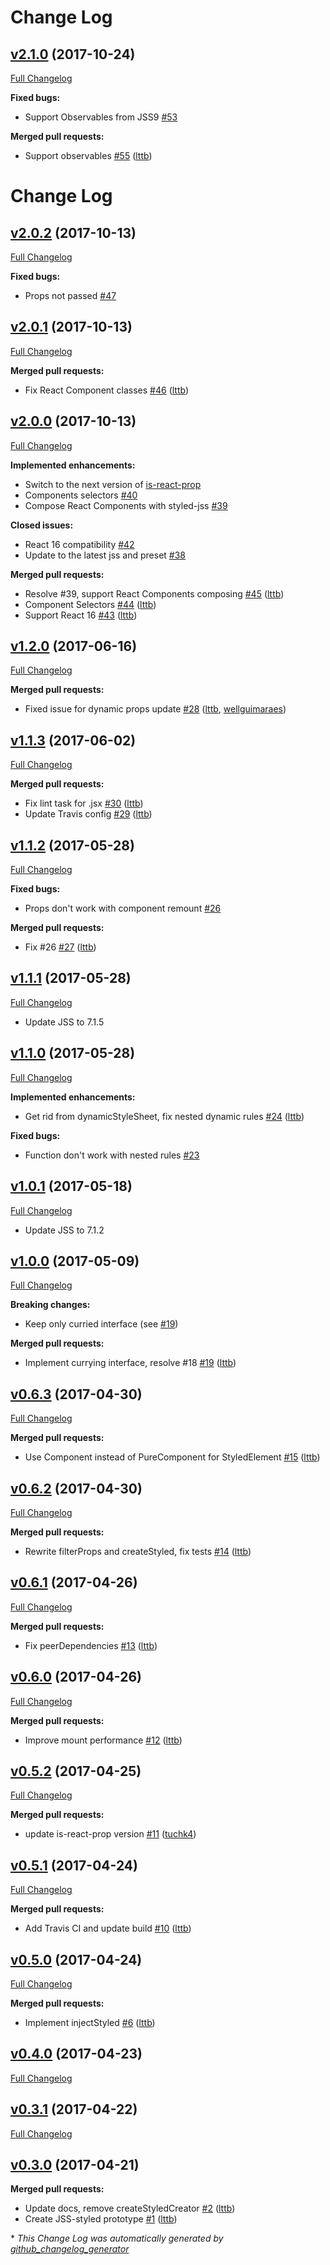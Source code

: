 # Change Log

## [v2.1.0](https://github.com/cssinjs/styled-jss/tree/v2.1.0) (2017-10-24)
[Full Changelog](https://github.com/cssinjs/styled-jss/compare/v0.3.0...v2.1.0)

**Fixed bugs:**

- Support Observables from JSS9 [\#53](https://github.com/cssinjs/styled-jss/issues/53)

**Merged pull requests:**

- Support observables [\#55](https://github.com/cssinjs/styled-jss/pull/55) ([lttb](https://github.com/lttb))

# Change Log

## [v2.0.2](https://github.com/cssinjs/styled-jss/tree/v2.0.2) (2017-10-13)
[Full Changelog](https://github.com/cssinjs/styled-jss/compare/v2.0.1...v2.0.2)

**Fixed bugs:**

- Props not passed [\#47](https://github.com/cssinjs/styled-jss/issues/47)

## [v2.0.1](https://github.com/cssinjs/styled-jss/tree/v2.0.1) (2017-10-13)
[Full Changelog](https://github.com/cssinjs/styled-jss/compare/v2.0.0...v2.0.1)

**Merged pull requests:**

- Fix React Component classes [\#46](https://github.com/cssinjs/styled-jss/pull/46) ([lttb](https://github.com/lttb))

## [v2.0.0](https://github.com/cssinjs/styled-jss/tree/v2.0.0) (2017-10-13)
[Full Changelog](https://github.com/cssinjs/styled-jss/compare/v0.3.0...v2.0.0)

**Implemented enhancements:**

- Switch to the next version of [is-react-prop](https://github.com/lttb/is-react-prop)
- Components selectors [\#40](https://github.com/cssinjs/styled-jss/issues/40)
- Compose React Components with styled-jss [\#39](https://github.com/cssinjs/styled-jss/issues/39)

**Closed issues:**

- React 16 compatibility [\#42](https://github.com/cssinjs/styled-jss/issues/42)
- Update to the latest jss and preset [\#38](https://github.com/cssinjs/styled-jss/issues/38)

**Merged pull requests:**

- Resolve \#39, support React Components composing [\#45](https://github.com/cssinjs/styled-jss/pull/45) ([lttb](https://github.com/lttb))
- Component Selectors [\#44](https://github.com/cssinjs/styled-jss/pull/44) ([lttb](https://github.com/lttb))
- Support React 16 [\#43](https://github.com/cssinjs/styled-jss/pull/43) ([lttb](https://github.com/lttb))

## [v1.2.0](https://github.com/cssinjs/styled-jss/tree/v1.2.0) (2017-06-16)
[Full Changelog](https://github.com/cssinjs/styled-jss/compare/v1.1.3...v1.2.0)

**Merged pull requests:**

- Fixed issue for dynamic props update [\#28](https://github.com/cssinjs/styled-jss/pull/28) ([lttb](https://github.com/lttb), [wellguimaraes](https://github.com/wellguimaraes))

## [v1.1.3](https://github.com/cssinjs/styled-jss/tree/v1.1.3) (2017-06-02)
[Full Changelog](https://github.com/cssinjs/styled-jss/compare/v1.1.2...v1.1.3)

**Merged pull requests:**

- Fix lint task for .jsx [\#30](https://github.com/cssinjs/styled-jss/pull/30) ([lttb](https://github.com/lttb))
- Update Travis config [\#29](https://github.com/cssinjs/styled-jss/pull/29) ([lttb](https://github.com/lttb))

## [v1.1.2](https://github.com/cssinjs/styled-jss/tree/v1.1.2) (2017-05-28)
[Full Changelog](https://github.com/cssinjs/styled-jss/compare/v1.1.1...v1.1.2)

**Fixed bugs:**

- Props don't work with component remount [\#26](https://github.com/cssinjs/styled-jss/issues/26)

**Merged pull requests:**

- Fix \#26 [\#27](https://github.com/cssinjs/styled-jss/pull/27) ([lttb](https://github.com/lttb))

## [v1.1.1](https://github.com/cssinjs/styled-jss/tree/v1.1.1) (2017-05-28)
[Full Changelog](https://github.com/cssinjs/styled-jss/compare/v1.1.0...v1.1.1)

- Update JSS to 7.1.5

## [v1.1.0](https://github.com/cssinjs/styled-jss/tree/v1.1.0) (2017-05-28)
[Full Changelog](https://github.com/cssinjs/styled-jss/compare/v1.0.1...v1.1.0)

**Implemented enhancements:**

- Get rid from dynamicStyleSheet, fix nested dynamic rules [\#24](https://github.com/cssinjs/styled-jss/pull/24) ([lttb](https://github.com/lttb))

**Fixed bugs:**

- Function don't work with nested rules [\#23](https://github.com/cssinjs/styled-jss/issues/23)

## [v1.0.1](https://github.com/cssinjs/styled-jss/tree/v1.0.1) (2017-05-18)
[Full Changelog](https://github.com/cssinjs/styled-jss/compare/v1.0.0...v1.0.1)

- Update JSS to 7.1.2

## [v1.0.0](https://github.com/cssinjs/styled-jss/tree/v1.0.0) (2017-05-09)
[Full Changelog](https://github.com/cssinjs/styled-jss/compare/v0.6.3...v1.0.0)

**Breaking changes:**

- Keep only curried interface (see [\#19](https://github.com/cssinjs/styled-jss/pull/19))

**Merged pull requests:**

- Implement currying interface, resolve \#18 [\#19](https://github.com/cssinjs/styled-jss/pull/19) ([lttb](https://github.com/lttb))

## [v0.6.3](https://github.com/cssinjs/styled-jss/tree/v0.6.3) (2017-04-30)
[Full Changelog](https://github.com/cssinjs/styled-jss/compare/v0.6.2...v0.6.3)

**Merged pull requests:**

- Use Component instead of PureComponent for StyledElement [\#15](https://github.com/cssinjs/styled-jss/pull/15) ([lttb](https://github.com/lttb))

## [v0.6.2](https://github.com/cssinjs/styled-jss/tree/v0.6.2) (2017-04-30)
[Full Changelog](https://github.com/cssinjs/styled-jss/compare/v0.6.1...v0.6.2)

**Merged pull requests:**

- Rewrite filterProps and createStyled, fix tests [\#14](https://github.com/cssinjs/styled-jss/pull/14) ([lttb](https://github.com/lttb))

## [v0.6.1](https://github.com/cssinjs/styled-jss/tree/v0.6.1) (2017-04-26)
[Full Changelog](https://github.com/cssinjs/styled-jss/compare/v0.6.0...v0.6.1)

**Merged pull requests:**

- Fix peerDependencies [\#13](https://github.com/cssinjs/styled-jss/pull/13) ([lttb](https://github.com/lttb))

## [v0.6.0](https://github.com/cssinjs/styled-jss/tree/v0.6.0) (2017-04-26)
[Full Changelog](https://github.com/cssinjs/styled-jss/compare/v0.5.2...v0.6.0)

**Merged pull requests:**

- Improve mount performance [\#12](https://github.com/cssinjs/styled-jss/pull/12) ([lttb](https://github.com/lttb))

## [v0.5.2](https://github.com/cssinjs/styled-jss/tree/v0.5.2) (2017-04-25)
[Full Changelog](https://github.com/cssinjs/styled-jss/compare/v0.5.1...v0.5.2)

**Merged pull requests:**

- update is-react-prop version [\#11](https://github.com/cssinjs/styled-jss/pull/11) ([tuchk4](https://github.com/tuchk4))

## [v0.5.1](https://github.com/cssinjs/styled-jss/tree/v0.5.1) (2017-04-24)
[Full Changelog](https://github.com/cssinjs/styled-jss/compare/v0.5.0...v0.5.1)

**Merged pull requests:**

- Add Travis CI and update build [\#10](https://github.com/cssinjs/styled-jss/pull/10) ([lttb](https://github.com/lttb))

## [v0.5.0](https://github.com/cssinjs/styled-jss/tree/v0.5.0) (2017-04-24)
[Full Changelog](https://github.com/cssinjs/styled-jss/compare/v0.4.0...v0.5.0)

**Merged pull requests:**

- Implement injectStyled [\#6](https://github.com/cssinjs/styled-jss/pull/6) ([lttb](https://github.com/lttb))

## [v0.4.0](https://github.com/cssinjs/styled-jss/tree/v0.4.0) (2017-04-23)
[Full Changelog](https://github.com/cssinjs/styled-jss/compare/v0.3.1...v0.4.0)

## [v0.3.1](https://github.com/cssinjs/styled-jss/tree/v0.3.1) (2017-04-22)
[Full Changelog](https://github.com/cssinjs/styled-jss/compare/v0.3.0...v0.3.1)

## [v0.3.0](https://github.com/cssinjs/styled-jss/tree/v0.3.0) (2017-04-21)
**Merged pull requests:**

- Update docs, remove createStyledCreator [\#2](https://github.com/cssinjs/styled-jss/pull/2) ([lttb](https://github.com/lttb))
- Create JSS-styled prototype [\#1](https://github.com/cssinjs/styled-jss/pull/1) ([lttb](https://github.com/lttb))



\* *This Change Log was automatically generated by [github_changelog_generator](https://github.com/skywinder/Github-Changelog-Generator)*
